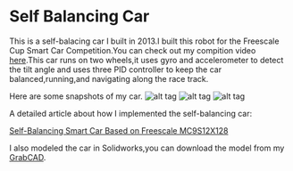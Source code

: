 # Self Balancing Car
This is a self-balacing car I built in 2013.I built this robot for the Freescale Cup Smart Car Competition.You can check out my compition video [here](https://youtu.be/HWOfQ2LwfWA).This car runs on two wheels,it uses gyro and accelerometer to detect the tilt angle and uses three PID controller to keep the car balanced,running,and navigating along the race track.

Here are some snapshots of my car.
![alt tag](https://github.com/malichao/Self-Balancing-Car/blob/master/snapshots/render5.jpg)
![alt tag](https://github.com/malichao/Self-Balancing-Car/blob/master/snapshots/my%20car.jpg)
![alt tag](https://github.com/malichao/Self-Balancing-Car/blob/master/snapshots/diagram1.jpg)

A detailed article about how I implemented the self-balancing car:

[Self-Balancing Smart Car Based on Freescale MC9S12X128](http://lichaoma.com/2015/11/17/self-balancing-smart-car-based-on-freescale-mc9s12x128/)

I also modeled the car in Solidworks,you can download the model from my [GrabCAD](https://grabcad.com/library/self-balancing-car-1).
